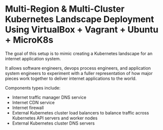 # Multi-Region & Multi-Cluster Kubernetes Landscape Deployment Using VirtualBox + Vagrant + Ubuntu + MicroK8s

The goal of this setup is to mimic creating a Kubernetes landscape for an internet application system.

It allows software engineers, devops process engineers, and application system engineers to experiment with a fuller representation of how major pieces work together to deliver internet applications to the world.

Components types include:

* Internet traffic manager DNS service 
* Internet CDN service
* Internet firewall
* External Kubernetes cluster load balancers to balance traffic across Kubernetes API servers and worker nodes
* External Kubernetes cluster DNS servers